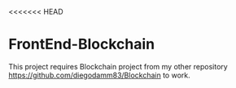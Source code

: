 <<<<<<< HEAD
# FrontEnd-Blockchain
This project requires Blockchain project from my other repository https://github.com/diegodamm83/Blockchain to work.